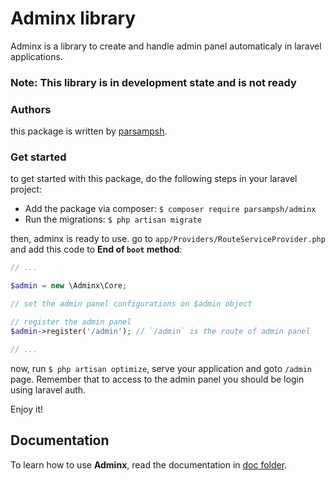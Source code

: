 # Adminx library
Adminx is a library to create and handle admin panel automaticaly in laravel applications.

### Note: This library is in development state and is not ready

### Authors
this package is written by [parsampsh](https://github.com/parsampsh).

### Get started
to get started with this package, do the following steps in your laravel project:

- Add the package via composer: `$ composer require parsampsh/adminx`
- Run the migrations: `$ php artisan migrate`

then, adminx is ready to use. go to `app/Providers/RouteServiceProvider.php` and add this code to **End of `boot` method**:

```php
// ...

$admin = new \Adminx\Core;

// set the admin panel configurations on $admin object

// register the admin panel
$admin->register('/admin'); // `/admin` is the route of admin panel

// ...
```

now, run `$ php artisan optimize`, serve your application and goto `/admin` page. Remember that to access to the admin panel you should be login using laravel auth.

Enjoy it!

## Documentation
To learn how to use **Adminx**, read the documentation in [doc folder](/doc).
